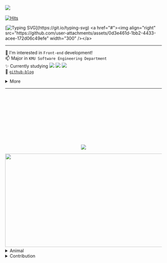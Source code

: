 <img src="https://github.com/user-attachments/assets/82c3ded6-3142-4536-b2c0-8fc79578e4d8" width="50" />


[![Hits](https://hits.seeyoufarm.com/api/count/incr/badge.svg?url=https%3A%2F%2Fgithub.com%2Fhhzzzk&count_bg=%230000&title_bg=%23ddddd&icon=github.svg&icon_color=%23E8F1EF&title=today&edge_flat=false)](https://hits.seeyoufarm.com)

[![Typing SVG](https://readme-typing-svg.demolab.com?font=Tiny5&size=25&pause=1000&color=eeeeee&width=435&lines=Hello%2C+World!)](https://git.io/typing-svg)
<a href="#"><img align="right" src="https://github.com/user-attachments/assets/0d3e461d-1bb2-4433-acee-172d06c49efe" width="300" /></a>

---
🌱 I'm interested in `Front-end` development!  
📫 Major in `KMU Software Engineering Department`  
✨ Currently studying 
<img src="https://img.shields.io/badge/Next.js-66CCFF?style=social&logo=Next.js&logoColor=#000000">
<img src="https://img.shields.io/badge/Typescript-66CCFF?style=social&logo=Typescript&logoColor=#3178C6">
<img src="https://img.shields.io/badge/React-66CCFF?style=social&logo=React&logoColor=#61DAFB">   
🧩 [`github-blog`](https://logventureio.github.io/)
<details>
  <summary>More</summary>
    
#### Experience

🚙 `24.08 ~ ING`  Hyundai AutoEver Mobility SW school 1기

☁️ `24.09 ~ 2024.10` 2024 OSSCA 오픈소스 컨트리뷰션 아카데미 Ant Design Korea 멘티
</details>


---
<div align="center" style="margin-top:180px;">
<img src="https://capsule-render.vercel.app/api?type=rounded&height=80&color=gradient&text=🎄%Merry%20Christmas%20🎁&fontColor=aaaaaa&theme=merko&section=header&reversal=false&textBg=false&fontSize=24&animation=twinkling" />
</div>

<div align="center" style="margin-top:10px;">
<a href="https://github.com/devxb/gitanimals">
<img
  src="https://render.gitanimals.org/farms/softourr"
  width="600"
  height="300"
/>
</a>
</div>

<!------------------>

<details>
  <summary>Animal</summary>
  <div align="center" style="display: flex; flex-direction: column; align-items: center; justify-content: center;">
    <a href="https://github.com/devxb/gitanimals">
    <img
      src="https://render.gitanimals.org/lines/softourr?pet-id=598065776409047824"
      width="600"
      height="120"
    />
  </a>
  <a href="https://github.com/devxb/gitanimals">
    <img src="https://render.gitanimals.org/lines/softourr?pet-id=616971559092463588" width="25%" height="100"/><img src="https://render.gitanimals.org/lines/softourr?pet-id=616971559092463589" width="25%" height="100"/><img src="https://render.gitanimals.org/lines/softourr?pet-id=616971559092463590" width="25%" height="100"/>
</a>
<a href="https://github.com/devxb/gitanimals">
    <img
      src="https://render.gitanimals.org/lines/softourr?pet-id=616971559092463593"
      width="600"
      height="120"
    />
   <img
      src="https://render.gitanimals.org/lines/softourr?pet-id=621253017400746038"
      width="600"
      height="120"
    />
  </a>
</div>
</details>


<details>
  <summary>Contribution</summary>
  
<img align="center" src="./profile-3d-contrib/profile-night-rainbow.svg" alt="Profile Green Animate" style="margin-top: 20px;" >

</details>
</div>
